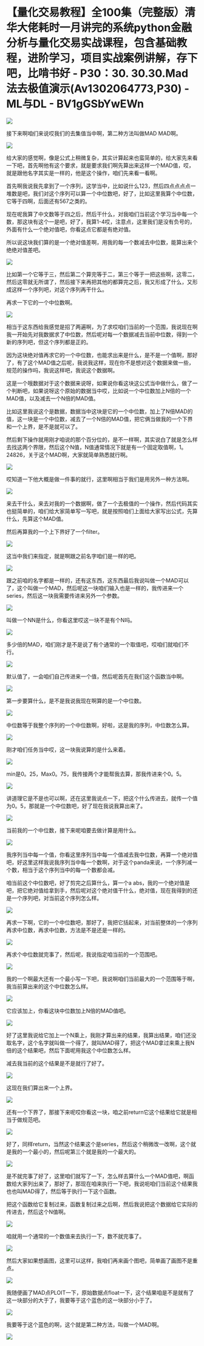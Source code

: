 # 【量化交易教程】全100集（完整版）清华大佬耗时一月讲完的系统python金融分析与量化交易实战课程，包含基础教程，进阶学习，项目实战案例讲解，存下吧，比啃书好 - P30：30. 30.30.Mad法去极值演示(Av1302064773,P30) - ML与DL - BV1gGSbYwEWn

![](img/60884e0c586c172442ac55632c3bf89c_0.png)

接下来啊咱们来说哎我们的去集值当中啊，第二种方法叫做MAD MAD啊。

![](img/60884e0c586c172442ac55632c3bf89c_2.png)

给大家的感觉啊，像是公式上稍微复杂，其实计算起来也蛮简单的，给大家先来看一下吧，首先啊他有这个要求，就是要求我们啊先算出来这样一个MAD值，哎，就是跟他名字其实是一样的，他是这个操作，咱们先来看一看啊。

首先啊我说我先拿到了一个序列，这学当中，比如说什么123，然后四点点点点一堆数是吧，我们对这个序列可以算一个中位数吧，好了，比如这里我算个中位数，它等于四啊，后面还有567之类的。

现在呢我算了中文数等于四之后，然后干什么，对我咱们当前这个学习当中每一个数，那这块有这个一是吧，好了，我算1-4哎，注意点，这里我们是没有负号的，外面有什么一个绝对值吧，你看这点它都是有绝对值。

所以说这块我们算的是一个绝对值差啊，用我的每一个数减去中位数，能算出来个绝绝对值差吧。

![](img/60884e0c586c172442ac55632c3bf89c_4.png)

比如第一个它等于三，然后第二个算完等于二，第三个等于一把这些啊，这零二，然后这零就无所谓了，然后接下来再把其他的都算完之后，我又形成了什么，又形成这样一个序列吧，对这个序列再干什么。

再求一下它的一个中位数啊。

![](img/60884e0c586c172442ac55632c3bf89c_6.png)

相当于这东西给我感觉是招了两遍啊，为了求哎咱们当前的一个范围，我说现在啊我一开始先对我数据求了中位数，然后呢对每一个数据减去当前中位数，得到一个新的序列吧，但这个序列都是正的。

因为这块绝对值再求它的一个中位数，也能求出来是什么，是不是一个值啊，那好了，有了这个MAD值之后呢，我说我这样，现在你不是想对这个数据来做一些，规范的操作吗，我说这样吧，我说这个数据啊。

这是一个哦数据对于这个数据来说呀，如果说你看这块这公式当中做什么，做了一个判断吧，如果说呀这个原始的数据当中哎，比如说一个中位数加上N倍的一个MAD值，以及减去一个N倍的MAD值。

比如这里我说这个是数据，数据当中这块是它的一个中位数，加上了N倍MAD的值，这一块是一个中位数，减去了一个N倍的MAD值，把它俩当做我的一个下界和一个上界，是不是就可以了。

然后剩下操作就用刚才咱说的那个百分位的，是不一样啊，其实说白了就是怎么样去找这两个界限，然后这个N值，N值通常情况下就是有一个固定取值啊，1。24826，关于这个MAD啊，大家就简单熟悉就行啊。



![](img/60884e0c586c172442ac55632c3bf89c_8.png)

哎知道一下他大概是做一件事的就行，这里啊相当于我们是用另外一种方法啊。

![](img/60884e0c586c172442ac55632c3bf89c_10.png)

来去干什么，来去对我的一个数据啊，做了一个去极值的一个操作，然后代码其实也挺简单的，咱们给大家简单写一写吧，就是按照咱们上面给大家写出公式，先算什么，先算这个MAD值。

然后再算我的一个上下界好了一个filter。

![](img/60884e0c586c172442ac55632c3bf89c_12.png)

这当中我们来指定，就是啊跟之前名字咱们是一样的吧。

![](img/60884e0c586c172442ac55632c3bf89c_14.png)

跟之前咱的名字都是一样的，还有这东西，这东西最后我说叫做一个MAD可以了，这个叫做一个MAD，然后呢这一块咱们输入也是一样的，我传进来一个series，然后这一块我需要传进来另外一个参数。



![](img/60884e0c586c172442ac55632c3bf89c_16.png)

叫做一个NN是什么，你看这里哎这一块不是有个N吗。

![](img/60884e0c586c172442ac55632c3bf89c_18.png)

多少倍的MAD，咱们刚才是不是说了有个通常的一个取值吧，哎咱们就咱们不行。

![](img/60884e0c586c172442ac55632c3bf89c_20.png)

默认值了，一会咱们自己传进来一个值，然后呢首先在我们这个函数当中啊。

![](img/60884e0c586c172442ac55632c3bf89c_22.png)

第一步要算什么，是不是我说我现在啊算的是一个中位数。

![](img/60884e0c586c172442ac55632c3bf89c_24.png)

中位数等于我整个序列的一个中位数啊，好啦，这是我的序列，中位数怎么算。

![](img/60884e0c586c172442ac55632c3bf89c_26.png)

刚才咱们任务当中哎，这一块我说算的是什么来着。

![](img/60884e0c586c172442ac55632c3bf89c_28.png)

min是0。25，Max0。75，我传接两个才能帮我去算，那我传进来个0。5。

![](img/60884e0c586c172442ac55632c3bf89c_30.png)

讲道理它是不是也可以啊，还在这里我说点一下，把这个什么传进去，就传一个值为0。5，那就是一个中位数吧，好了现在我说我算出来了。



![](img/60884e0c586c172442ac55632c3bf89c_32.png)

当前我的一个中位数，接下来呢咱要去做计算是用什么。

![](img/60884e0c586c172442ac55632c3bf89c_34.png)

我序列当中每一个值，你看这里序列当中每一个值减去我中位数，再算一个绝对值吧，好这里这样我说我序列当中每一个数啊，对于这个panda来说，一个序列减一个数，相当于这个序列当中的每一个数都会减。

咱当前这个中位数吧，好了剪完之后算什么，算一个a abs，我的一个绝对值是吧，把它绝对值给拿到手，然后呢对这个绝对值干什么，绝对值，现在我得到的还是一个序列吧，对当前这个序列怎么样。



![](img/60884e0c586c172442ac55632c3bf89c_36.png)

再求一下啊，它的一个中位数吧，那好了，我把它括起来，对当前整体的一个序列再求中位数，再求中位数，方法是不是还是一样的。



![](img/60884e0c586c172442ac55632c3bf89c_38.png)

再求个中位数就完事了，然后呢，我说指定咱当前的一个范围吧。

![](img/60884e0c586c172442ac55632c3bf89c_40.png)

我的一个啊最大还有一个最小写一下吧，我说啊咱们当前最大的一个范围等于啊，我当前算出来的这个中位数怎么样。



![](img/60884e0c586c172442ac55632c3bf89c_42.png)

它应该加上，你看这块中位数加上N倍的MAD值吧。

![](img/60884e0c586c172442ac55632c3bf89c_44.png)

好了这里我说给它加上一个N乘上，我刚才算出来的结果，我算出结果，咱们还没取名字，这个名字就叫做一个得了，就叫MAD得了，把这个MAD拿过来乘上我N倍的这个结果吧，然后下面呢用我这个中位数怎么样。

减去我当前的这个结果是不是就行了好了。

![](img/60884e0c586c172442ac55632c3bf89c_46.png)

这现在我们算出来一个上界。

![](img/60884e0c586c172442ac55632c3bf89c_48.png)

还有一个下界了，那接下来呢哎你看这一块，咱之前return它这个结果给它就是相当于做规范吧。

![](img/60884e0c586c172442ac55632c3bf89c_50.png)

好了，同样return，当然这个结果这个是series，然后这个稍微改一改啊，这个就是我的一个最小的，然后呢第三个就是我的一个最大的。



![](img/60884e0c586c172442ac55632c3bf89c_52.png)

是不就完事了好了，这里咱们就写了一下，怎么样去算什么一个MAD值吧，啊函数给大家列出来了，那好了，那现在咱来执行一下吧，我说呃咱们当前这个结果我也也叫MAD得了，然后等于执行一下这个函数。

把这个函数给它复制过来，函数复制过来之后啊，然后我说把这个数据给它实际的传进去，然后这个N值啊。

![](img/60884e0c586c172442ac55632c3bf89c_54.png)

咱就用一个通常的一个数值来去执行一下，数不就完事了。

![](img/60884e0c586c172442ac55632c3bf89c_56.png)

然后大家如果想画图，这里可以这样，我咱们再来画个图吧，简单画了画图不是重点。

![](img/60884e0c586c172442ac55632c3bf89c_58.png)

我随便画了MAD点PLOIT一下，原始数据点float一下，这个结果咱是不是就有了这一块部分的大于了，我要等于这个蓝色的这一块部分小于了。



![](img/60884e0c586c172442ac55632c3bf89c_60.png)

我要等于这个蓝色的啊，这个就是第二种方法，叫做一个MAD啊。

![](img/60884e0c586c172442ac55632c3bf89c_62.png)